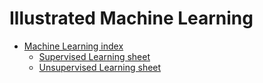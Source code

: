 # Illustrated Machine Learning

* [Machine Learning index](./ml-index.md)
  * [Supervised Learning sheet](https://excalidraw.com/#room=98cce90a099c18945878,s9kS_I4p5vThOZmqzCKNkA)
  * [Unsupervised Learning sheet](https://excalidraw.com/#room=f5bca47ad9a575adb0aa,GwS8CWXrEQul5besHqqIpQ)

